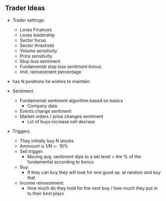 ## Trader Ideas

- Trader settings:
    - Loves Finances
    - Loves leadership
    - Sector focus
    - Sector threshold
    - Volume sensitivity
    - Price sensitivity
    - Stop loss sentiment
    - Fundamental stop loss sentiment bonus
    - Imd. reinvestment percentage
    
    
- has N positions he wishes to maintain
- Sentiment
    - Fundamental sentiment algorithm based on basics
        - Company data 
    - Events change sentiment
    - Market orders / price changes sentiment
        - Lot of buys increase sell decrase
- Triggers
    - They initially buy N stocks
    - Ammount is 1/N +- 10%
    - Sell trigger:
        - Moving avg. sentiment dips to a set level + the % of the fundamental according to bonus
    - Buy:
        - If they can buy they will look for one good op. at random and buy that
    - Income reinvestment:
        - How much do they hold for the next buy / how much they put in to their best plays
    
